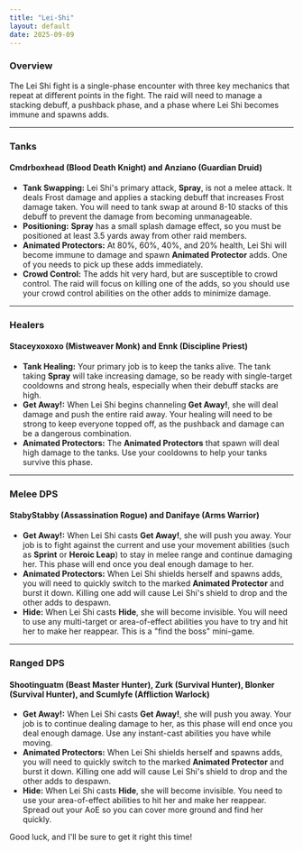 ```yaml
---
title: "Lei-Shi"
layout: default
date: 2025-09-09
---
```


### **Overview**

The Lei Shi fight is a single-phase encounter with three key mechanics that repeat at different points in the fight. The raid will need to manage a stacking debuff, a pushback phase, and a phase where Lei Shi becomes immune and spawns adds.

***

### **Tanks**

#### **Cmdrboxhead (Blood Death Knight) and Anziano (Guardian Druid)**

* **Tank Swapping:** Lei Shi's primary attack, **Spray**, is not a melee attack. It deals Frost damage and applies a stacking debuff that increases Frost damage taken. You will need to tank swap at around 8-10 stacks of this debuff to prevent the damage from becoming unmanageable.
* **Positioning:** **Spray** has a small splash damage effect, so you must be positioned at least 3.5 yards away from other raid members.
* **Animated Protectors:** At 80%, 60%, 40%, and 20% health, Lei Shi will become immune to damage and spawn **Animated Protector** adds. One of you needs to pick up these adds immediately.
* **Crowd Control:** The adds hit very hard, but are susceptible to crowd control. The raid will focus on killing one of the adds, so you should use your crowd control abilities on the other adds to minimize damage.

***

### **Healers**

#### **Staceyxoxoxo (Mistweaver Monk) and Ennk (Discipline Priest)**

* **Tank Healing:** Your primary job is to keep the tanks alive. The tank taking **Spray** will take increasing damage, so be ready with single-target cooldowns and strong heals, especially when their debuff stacks are high.
* **Get Away!:** When Lei Shi begins channeling **Get Away!**, she will deal damage and push the entire raid away. Your healing will need to be strong to keep everyone topped off, as the pushback and damage can be a dangerous combination.
* **Animated Protectors:** The **Animated Protectors** that spawn will deal high damage to the tanks. Use your cooldowns to help your tanks survive this phase.

***

### **Melee DPS**

#### **StabyStabby (Assassination Rogue) and Danifaye (Arms Warrior)**

* **Get Away!:** When Lei Shi casts **Get Away!**, she will push you away. Your job is to fight against the current and use your movement abilities (such as **Sprint** or **Heroic Leap**) to stay in melee range and continue damaging her. This phase will end once you deal enough damage to her.
* **Animated Protectors:** When Lei Shi shields herself and spawns adds, you will need to quickly switch to the marked **Animated Protector** and burst it down. Killing one add will cause Lei Shi's shield to drop and the other adds to despawn.
* **Hide:** When Lei Shi casts **Hide**, she will become invisible. You will need to use any multi-target or area-of-effect abilities you have to try and hit her to make her reappear. This is a "find the boss" mini-game.

***

### **Ranged DPS**

#### **Shootinguatm (Beast Master Hunter), Zurk (Survival Hunter), Blonker (Survival Hunter), and Scumlyfe (Affliction Warlock)**

* **Get Away!:** When Lei Shi casts **Get Away!**, she will push you away. Your job is to continue dealing damage to her, as this phase will end once you deal enough damage. Use any instant-cast abilities you have while moving.
* **Animated Protectors:** When Lei Shi shields herself and spawns adds, you will need to quickly switch to the marked **Animated Protector** and burst it down. Killing one add will cause Lei Shi's shield to drop and the other adds to despawn.
* **Hide:** When Lei Shi casts **Hide**, she will become invisible. You need to use your area-of-effect abilities to hit her and make her reappear. Spread out your AoE so you can cover more ground and find her quickly.

Good luck, and I'll be sure to get it right this time!
